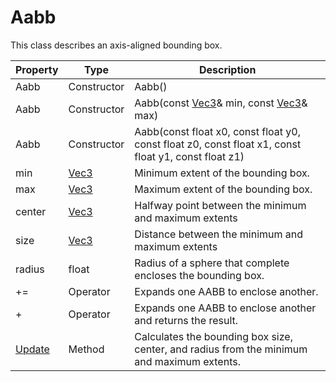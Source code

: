 # Aabb

This class describes an axis-aligned bounding box.

| Property | Type | Description |
| ----- | ----- | ----- |
| Aabb | Constructor | Aabb() |
| Aabb | Constructor | Aabb(const [Vec3](Vec3.md)& min, const [Vec3](Vec3.md)& max) |
| Aabb | Constructor | Aabb(const float x0, const float y0, const float z0, const float x1, const float y1, const float z1) |
| min | [Vec3](Vec3.md) | Minimum extent of the bounding box. |
| max | [Vec3](Vec3.md) | Maximum extent of the bounding box. |
| center | [Vec3](Vec3.md) | Halfway point between the minimum and maximum extents |
| size | [Vec3](Vec3.md) | Distance between the minimum and maximum extents |
| radius | float | Radius of a sphere that complete encloses the bounding box. |
| += | Operator | Expands one AABB to enclose another. |
| + | Operator | Expands one AABB to enclose another and returns the result. |
| [Update](Aabb_Update.md) | Method | Calculates the bounding box size, center, and radius from the minimum and maximum extents. |
